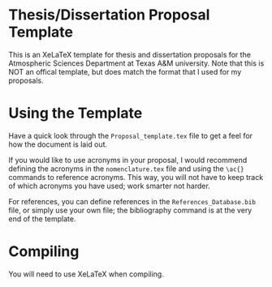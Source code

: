 # Thesis/Dissertation Proposal Template

This is an XeLaTeX template for thesis and dissertation proposals for the Atmospheric Sciences Department at Texas A&M university.
Note that this is NOT an offical template, but does match the format that I used for my proposals.

# Using the Template

Have a quick look through the `Proposal_template.tex` file to get a feel for how the document is laid out.

If you would like to use acronyms in your proposal, I would recommend defining the acronyms in the `nomenclature.tex` file and using the `\ac{}` commands to reference acronyms.
This way, you will not have to keep track of which acronyms you have used; work smarter not harder.

For references, you can define references in the `References_Database.bib` file, or simply use your own file; the bibliography command is at the very end of the template.

# Compiling

You will need to use XeLaTeX when compiling.
